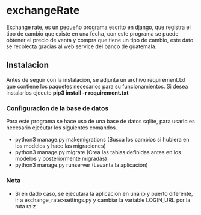 # exchangeRate
Exchange rate, es un pequeño programa escrito en django, que registra el tipo de cambio que existe en una fecha, con este programa se puede obtener el precio de venta y compra que tiene un tipo de cambio, este dato se recolecta gracias al web service del banco de guatemala.

## Instalacion
Antes de seguir con la instalación, se adjunta un archivo requirement.txt que contiene los paquetes necesarios para su funcionamientos. Si desea instalarlos ejecute **pip3 install -r requirement.txt**

### Configuracion de la base de datos
Para este programa se hace uso de una base de datos sqlite, para usarlo es necesario ejecutar los siguientes comandos.
* python3 manage.py makemigrations (Busca los cambios si hubiera en los modelos y hace las migraciones)
* python3 manage.py migrate (Crea las tablas definidas antes en los modelos y posteriormente migradas)
* python3 manage.py runserver (Levanta la aplicación)
### Nota
* Si en dado caso, se ejecutara la aplicacion en una ip y puerto diferente, ir a exchange_rate>settings.py y cambiar la variable LOGIN_URL por la ruta raiz
